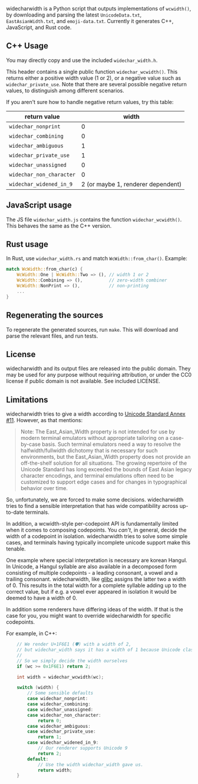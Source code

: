 widecharwidth is a Python script that outputs implementations of `wcwidth()`, by downloading and parsing the latest `UnicodeData.txt`, `EastAsianWidth.txt`, and `emoji-data.txt`. Currently it generates C++, JavaScript, and Rust code.

## C++ Usage

You may directly copy and use the included `widechar_width.h`.

This header contains a single public function `widechar_wcwidth()`. This returns either a positive width value (1 or 2), or a negative value such as `widechar_private_use`. Note that there are several possible negative return values, to distinguish among different scenarios.

If you aren't sure how to handle negative return values, try this table:

 | return value            | width |
 |-------------------------|---|
 | `widechar_nonprint`     | 0 |
 | `widechar_combining`    | 0 |
 | `widechar_ambiguous`    | 1 |
 | `widechar_private_use`  | 1 |
 | `widechar_unassigned`   | 0 |
 | `widechar_non_character`| 0 |
 | `widechar_widened_in_9` | 2 (or maybe 1, renderer dependent) |

## JavaScript usage

The JS file `widechar_width.js` contains the function `widechar_wcwidth()`. This behaves the same as the C++ version.

## Rust usage

In Rust, use `widechar_width.rs` and match `WcWidth::from_char()`. Example:

```rust
match WcWidth::from_char(c) {
    WcWidth::One | WcWidth::Two => (), // width 1 or 2
    WcWidth::Combining => (),          // zero-width combiner
    WcWidth::NonPrint => (),           // non-printing
    ...
}
```

## Regenerating the sources

To regenerate the generated sources, run `make`. This will download and parse the relevant files, and run tests.

## License

widecharwidth and its output files are released into the public domain. They may be used for any purpose without requiring attribution, or under the CC0 license if public domain is not available. See included LICENSE.

## Limitations

widecharwidth tries to give a width according to [Unicode Standard Annex #11](http://www.unicode.org/reports/tr11/). However, as that mentions:

> Note: The East_Asian_Width property is not intended for use by modern terminal emulators without appropriate tailoring on a case-by-case basis. Such terminal emulators need a way to resolve the halfwidth/fullwidth dichotomy that is necessary for such environments, but the East_Asian_Width property does not provide an off-the-shelf solution for all situations. The growing repertoire of the Unicode Standard has long exceeded the bounds of East Asian legacy character encodings, and terminal emulations often need to be customized to support edge cases and for changes in typographical behavior over time.

So, unfortunately, we are forced to make some decisions. widecharwidth tries to find a sensible interpretation that has wide compatibility across up-to-date terminals.

In addition, a wcwidth-style per-codepoint API is fundamentally limited when it comes to composing codepoints. You *can't*, in general, decide the width of a codepoint in isolation. widecharwidth tries to solve some simple cases, and terminals having typically incomplete unicode support make this tenable.

One example where special interpretation is necessary are korean Hangul. In Unicode, a Hangul syllable are also available in a decomposed form consisting of multiple codepoints - a leading consonant, a vowel and a trailing consonant. widecharwidth, like [glibc](https://sourceware.org/bugzilla/show_bug.cgi?id=22074) assigns the latter two a width of 0. This results in the total width for a complete syllable adding up to the correct value, but if e.g. a vowel ever appeared in isolation it would be deemed to have a width of 0.

In addition some renderers have differing ideas of the width. If that is the case for you, you might want to override widecharwidth for specific codepoints.

For example, in C++:

```c++
    // We render U+1F6E1 (🛡) with a width of 2,
    // but widechar_width says it has a width of 1 because Unicode classifies it as "neutral".
    //
    // So we simply decide the width ourselves
    if (wc >= 0x1F6E1) return 2;

    int width = widechar_wcwidth(wc);

    switch (width) {
        // Some sensible defaults
        case widechar_nonprint:
        case widechar_combining:
        case widechar_unassigned:
        case widechar_non_character:
            return 0;
        case widechar_ambiguous:
        case widechar_private_use:
            return 1;
        case widechar_widened_in_9:
            // Our renderer supports Unicode 9
            return 2;
        default:
            // Use the width widechar_width gave us.
            return width;
    }
```
